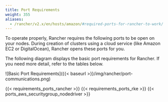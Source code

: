 ```yaml
---
title: Port Requirements
weight: 355
aliases:
  - /rancher/v2.x/en/hosts/amazon/#required-ports-for-rancher-to-work/
---
```


To operate properly, Rancher requires the following ports to be open on your nodes. During creation of clusters using a cloud service (like Amazon EC2 or DigitalOcean), Rancher opens these ports for you.

The following diagram displays the basic port requirements for Rancher. If you need more detail, refer to the tables below.

![Basic Port Requirements]({{< baseurl >}}/img/rancher/port-communications.png)

{{< requirements_ports_rancher >}}
{{< requirements_ports_rke >}}
{{< ports_aws_securitygroup_nodedriver >}}
